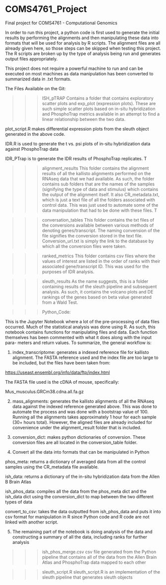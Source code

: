 # COMS4761_Project
Final project for COMS4761 - Computational Genomics

In order to run this project, a python code is first used to generate the
initial results by performing the alignments and then manipulating these
data into formats that will be used for analysis by R scripts. The alignment
files are all already given here, so those steps can be skipped when testing
this project. The R scripts are broken up by the type of analysis being run
and generates output files appropriately.

This project does not require a powerful machine to run and can be executed
on most machines as data manipulation has been converted to summarized 
data in .txt formats. 


The Files Available on the Git:

>>> ISH_pTRAP
Contains a folder that contains exploratory scatter plots and exp_plot
(expression plots). These are such simple scatter plots based on in-situ 
hybridization and PhosphoTrap metrics available in an attempt to find a 
linear relationship between the two data. 

plot_script.R makes differential expression plots from the sleuth object
generated in the above code.

IDR.R is used to generate the t vs. psi plots of in-situ hybridization data
against PhosphoTrap data

IDR_PTrap is to generate the IDR results of PhosphoTrap replicates. T

>>> alignment_results
This folder contains the alignment results of all the kallisto alignments performed
on the RNAseq data that we had available. As such, the folder contains sub folders
that are the names of the samples (signifying the type of data and stimulus) which
contains the output of the alignment itself. It also CR_metadata.txt, which is just 
a text file of all the folders associated with control data. This was just used to 
automate some of the data manipulation that had to be done with these files. T

>>> conversation_tables
This folder contains the txt files of the conversions available between various 
methods of denoting genes/transcript. The naming convension of the file signifies 
the conversion stored in the text file. Conversion_url.txt is simply the link to 
the database by which all the conversion files were taken.

>>> ranked_metrics
This folder contains csv files where the values of interest are listed in the order
of ranks with their associated gene/transcript ID. This was used for the purposes 
of IDR analysis.

>>> sleuth_results
As the name suggests, this is a folder containing results of the sleuth pipeline and
subsequent analysis. As such, it contains the volcano plots and DE rankings of the genes
based on beta value generated from a Wald Test.

>>> Python_Code:

This is the Jupyter Notebook where a lot of the pre-processing of data files
occurred. Much of the statistical analysis was done using R. As such, this
notebook contains functions for manipulating files and data. Each function 
themselves has been commented with what it does along with the input para-
meters and return values. To summarize, the general workflow is:

1) index_transcriptome: generates a indexed reference file for kallisto 
alignment. The FASTA reference used and the index file are too large to be
included, but the files have been taken from:

https://useast.ensembl.org/info/data/ftp/index.html

The FASTA file used is the cDNA of mouse, specifically:

Mus_musculus.GRCm38.cdna.all.fa.gz

2) mass_alignments: generates the kallisto alignments of all the RNAseq data
against the indexed reference generated above. This was done to automate the
process and was done with a bootstrap value of 100. Running all the alignments
takes approximately 1 hour for each sample (30+ hours total). However, 
the aligned files are already included for convenience under the alignment_result
folder that is included. 

3) conversion_dict: makes python dictionaries of conversion. These conversion files
are all located in the conversion_table folder.

4) Convert all the data into formats that can be manipulated in Python

phos_meta: returns a dictionary of averaged data from all the control samples using
the CR_metadata file available.

ish_data: returns a dictionary of the in-situ hybridization data from the Allen B
Brain Atlas 

ish_phos_data: compiles all the data from the phos_meta dict and the ish_data dict
using the conversion_dict to map between the two different types of data

convert_to_csv: takes the data outputted from ish_phos_data and puts it into csv 
format for manipulation in R since Python code and R code are not linked with 
another script. 

5) The remaining part of the notebook is doing analysis of the data and constructing
a summary of all the data, including ranks for further analysis

>>> ish_phos_merge.csv
csv file generated from the Python pipeline that contains all of the data from
the Allen Brain Atlas and PhosphoTrap data mapped to each other


>>> sleuth_script.R
sleuth_script.R is an implementation of the sleuth pipeline that generates
sleuth objects


